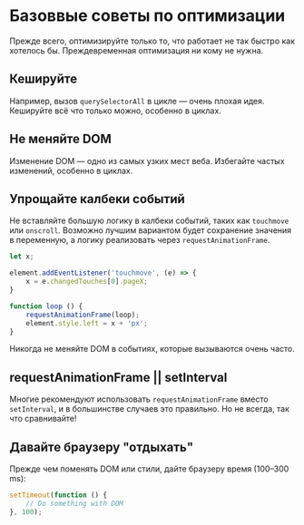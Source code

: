 # Базоввые советы по оптимизации

Прежде всего, оптимизируйте только то, что работает не так быстро как хотелось бы. Преждевременная оптимизация ни кому не нужна.

## Кешируйте

Например, вызов `querySelectorAll` в цикле — очень плохая идея. Кешируйте всё что только можно, особенно в циклах.

## Не меняйте DOM

Изменение DOM — одно из самых узких мест веба. Избегайте частых изменений, особенно в циклах.

## Упрощайте калбеки событий

Не вставляйте большую логику в калбеки событий, таких как `touchmove` или `onscroll`. Возможно лучшим вариантом будет сохранение значения в переменную, а логику реализовать через `requestAnimationFrame`.

```js
let x;

element.addEventListener('touchmove', (e) => {
    x = e.changedTouches[0].pageX;
}

function loop () {
    requestAnimationFrame(loop);
    element.style.left = x + 'px';
}
```

Никогда не меняйте DOM в событиях, которые вызываются очень часто.

## requestAnimationFrame || setInterval

Многие рекомендуют использовать `requestAnimationFrame` вместо `setInterval`, и в большинстве случаев это правильно. Но не всегда, так что сравнивайте!

## Давайте браузеру "отдыхать"

Прежде чем поменять DOM или стили, дайте браузеру время (100–300 ms):

```js
setTimeout(function () {
    // Do something with DOM
}, 100);
```
